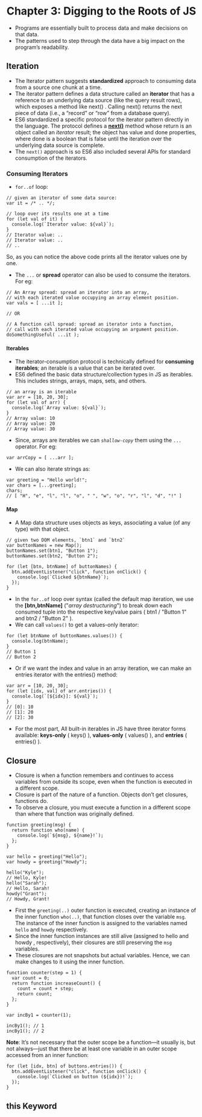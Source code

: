 <h1 align="center">Chapter 3: Digging to the Roots of JS</h1>

- Programs are essentially built to process data and make decisions on that data.
- The patterns used to step through the data have a big impact on the program’s readability.

## Iteration

- The Iterator pattern suggests **standardized** approach to consuming data from a source one chunk at a time.
- The iterator pattern defines a data structure called an **iterator** that has a reference to an underlying data source (like the query result rows), which exposes a method like next() . Calling next() returns the next piece of data (i.e., a “record” or “row” from a database query).
- ES6 standardized a specific protocol for the iterator pattern directly in the language. The protocol defines a [**next()**](https://developer.mozilla.org/en-US/docs/Web/JavaScript/Reference/Global_Objects/Generator/next) method whose return is an object called an *iterator* result; the object has value and done properties, where done is a boolean that is false until the iteration over the underlying data source is complete.
- The `next()` approach is so ES6 also included several APIs for standard consumption of the iterators.

### Consuming Iterators

- `for..of` loop:

```
// given an iterator of some data source:
var it = /* .. */;

// loop over its results one at a time
for (let val of it) {
  console.log(`Iterator value: ${val}`);
}
// Iterator value: ..
// Iterator value: ..
// ..
```

So, as you can notice the above code prints all the iterator values one by one.

- The `...` or **spread** operator can also be used to consume the iterators. For eg:

```
// An Array spread: spread an iterator into an array, 
// with each iterated value occupying an array element position.
var vals = [ ...it ];

// OR

// A function call spread: spread an iterator into a function, 
// call with each iterated value occupying an argument position.
doSomethingUseful( ...it );
```

#### Iterables

- The iterator-consumption protocol is technically defined for **consuming iterables**; an iterable is a value that can be iterated over.
- ES6 defined the basic data structure/collection types in JS as iterables. This includes strings, arrays, maps, sets, and others. 

```
// an array is an iterable
var arr = [10, 20, 30];
for (let val of arr) {
  console.log(`Array value: ${val}`);
}
// Array value: 10
// Array value: 20
// Array value: 30
```
- Since, arrays are iterables we can *`shallow-copy`* them using the `...` operator. For eg:

```
var arrCopy = [ ...arr ];
```

- We can also iterate strings as:

```
var greeting = "Hello world!";
var chars = [...greeting];
chars;
// [ "H", "e", "l", "l", "o", " ", "w", "o", "r", "l", "d", "!" ]
```

#### Map

- A Map data structure uses objects as keys, associating a value (of any type) with that object.

```
// given two DOM elements, `btn1` and `btn2`
var buttonNames = new Map();
buttonNames.set(btn1, "Button 1");
buttonNames.set(btn2, "Button 2");

for (let [btn, btnName] of buttonNames) {
  btn.addEventListener("click", function onClick() {
    console.log(`Clicked ${btnName}`);
  });
}
```

- In the `for..of` loop over syntax (called the default map iteration, we use the **[btn,btnName]** ("*array destructuring*") to break down each consumed tuple into the respective key/value pairs ( btn1 / "Button 1" and btn2 / "Button 2" ).
- We can call `values()` to get a values-only iterator:

```
for (let btnName of buttonNames.values()) {
  console.log(btnName);
}
// Button 1
// Button 2
```

- Or if we want the index and value in an array iteration, we can make an entries iterator with the entries() method:

```
var arr = [10, 20, 30];
for (let [idx, val] of arr.entries()) {
  console.log(`[${idx}]: ${val}`);
}
// [0]: 10
// [1]: 20
// [2]: 30
```

- For the most part, All built-in iterables in JS have three iterator forms available: **keys-only** ( keys() ), **values-only** ( values() ), and **entries** ( entries() ).

## Closure

- Closure is when a function remembers and continues to access variables from outside its scope, even when the function is executed in a different scope.
- Closure is part of the nature of a function. Objects don’t get closures, functions do.
- To observe a closure, you must execute a function in a different scope than where that function was originally defined.

```
function greeting(msg) {
  return function who(name) {
    console.log(`${msg}, ${name}!`);
  };
}

var hello = greeting("Hello");
var howdy = greeting("Howdy");

hello("Kyle");
// Hello, Kyle!
hello("Sarah");
// Hello, Sarah!
howdy("Grant");
// Howdy, Grant!
```

- First the `greeting(..)` outer function is executed, creating an instance of the inner function `who(..)`, that function closes over the variable `msg`. The instance of the inner function is assigned to the variables named `hello` and `howdy` respectively.
- Since the inner function instances are still alive (assigned to hello and howdy , respectively), their closures are still preserving the `msg` variables.
- These closures are not snapshots but actual variables. Hence, we can make changes to it using the inner function. 

```
function counter(step = 1) {
  var count = 0;
  return function increaseCount() {
    count = count + step;
    return count;
  };
}

var incBy1 = counter(1);

incBy1(); // 1
incBy1(); // 2
```

**Note**: It’s not necessary that the outer scope be a function—it usually is, but not always—just that there be at least one variable in an outer scope accessed from an inner function:

```
for (let [idx, btn] of buttons.entries()) {
  btn.addEventListener("click", function onClick() {
    console.log(`Clicked on button (${idx})!`);
  });
}
```

## this Keyword



































